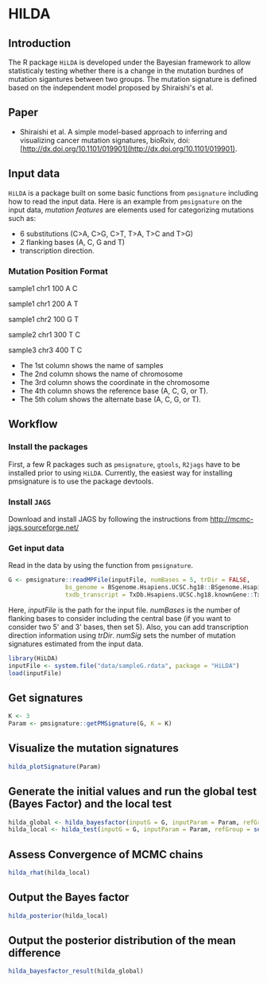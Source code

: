 # HILDA


## Introduction

The R package `HiLDA` is developed under the Bayesian framework to allow statisticaly testing whether there is a change in the mutation burdnes of mutation sigantures between two groups. The mutation signature is defined based on the independent model proposed by Shiraishi's et al. 

## Paper

- Shiraishi et al. A simple model-based approach to inferring and visualizing cancer mutation signatures, bioRxiv, doi: [http://dx.doi.org/10.1101/019901](http://dx.doi.org/10.1101/019901).

## Input data

`HiLDA` is a package built on some basic functions from `pmsignature` including how to read the input data. Here is an example from `pmsignature` on the input data, *mutation features* are elements used for categorizing mutations such as: 
  
* 6 substitutions (C>A, C>G, C>T, T>A, T>C and T>G)
* 2 flanking bases (A, C, G and T)
* transcription direction.

### Mutation Position Format

sample1 chr1  100	A	C	

sample1	chr1	200	A	T	

sample1	chr2	100	G	T	

sample2	chr1	300	T	C	

sample3	chr3	400	T	C	
  
* The 1st column shows the name of samples 
* The 2nd column shows the name of chromosome 
* The 3rd column shows the coordinate in the chromosome
* The 4th column shows the reference base (A, C, G, or T).
* The 5th colum shows the alternate base (A, C, G, or T).


## Workflow 
### Install the packages
First, a few R packages such as `pmsignature`, `gtools`, `R2jags` have to be installed prior to using `HiLDA`. Currently, the easiest way for installing pmsignature is to use the package devtools. 

### Install `JAGS`
Download and install JAGS by following the instructions from http://mcmc-jags.sourceforge.net/

### Get input data
Read in the data by using the function from `pmsignature`. 

```r
G <- pmsignature::readMPFile(inputFile, numBases = 5, trDir = FALSE, 
                bs_genome = BSgenome.Hsapiens.UCSC.hg18::BSgenome.Hsapiens.UCSC.hg18,
                txdb_transcript = TxDb.Hsapiens.UCSC.hg18.knownGene::TxDb.Hsapiens.UCSC.hg18.knownGene)
```

Here, *inputFile* is the path for the input file. *numBases* is the number of flanking bases to consider including the central base (if you want to consider two 5' and 3' bases, then set 5). Also, you can add transcription direction information using *trDir*. *numSig* sets the number of mutation signatures estimated from the input data.  

```r
library(HiLDA)
inputFile <- system.file("data/sampleG.rdata", package = "HiLDA")
load(inputFile)
```

## Get signatures

```r
K <- 3
Param <- pmsignature::getPMSignature(G, K = K)
```

## Visualize the mutation signatures 

```r
hilda_plotSignature(Param)
```

## Generate the initial values and run the global test (Bayes Factor) and the local test 
```r
hilda_global <- hilda_bayesfactor(inputG = G, inputParam = Param, refGroup = seq(1,20,2), n.iter = 2000)
hilda_local <- hilda_test(inputG = G, inputParam = Param, refGroup = seq(1,20,2), n.iter = 2000)
```

## Assess Convergence of MCMC chains
```r
hilda_rhat(hilda_local)
```

## Output the Bayes factor
```r
hilda_posterior(hilda_local)
```

## Output the posterior distribution of the mean difference
```r
hilda_bayesfactor_result(hilda_global)
```




